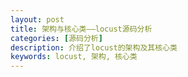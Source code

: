 ```yaml
---
layout: post
title: 架构与核心类——locust源码分析
categories: [源码分析]
description: 介绍了locust的架构及其核心类
keywords: locust, 架构, 核心类
---
```

